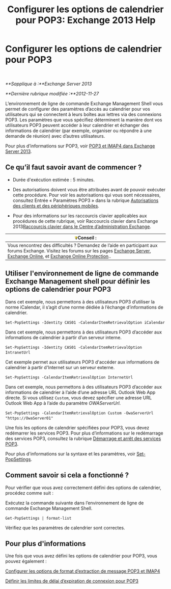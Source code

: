 ﻿---
title: 'Configurer les options de calendrier pour POP3: Exchange 2013 Help'
TOCTitle: Configurer les options de calendrier pour POP3
ms:assetid: ac3d60a0-8697-4c06-9e93-f8d2c4b157b6
ms:mtpsurl: https://technet.microsoft.com/fr-fr/library/Bb124133(v=EXCHG.150)
ms:contentKeyID: 50555473
ms.date: 04/24/2018
mtps_version: v=EXCHG.150
ms.translationtype: HT
---

# Configurer les options de calendrier pour POP3

 

_**Sapplique à :**Exchange Server 2013_

_**Dernière rubrique modifiée :**2012-11-27_

L’environnement de ligne de commande Exchange Management Shell vous permet de configurer des paramètres d’accès au calendrier pour vos utilisateurs qui se connectent à leurs boîtes aux lettres via des connexions POP3. Les paramètres que vous spécifiez déterminent la manière dont vos utilisateurs POP3 peuvent accéder à leur calendrier et échanger des informations de calendrier (par exemple, organiser ou répondre à une demande de réunion) avec d’autres utilisateurs.

Pour plus d’informations sur POP3, voir [POP3 et IMAP4 dans Exchange Server 2013](pop3-and-imap4-in-exchange-server-2013-exchange-2013-help.md).

## Ce qu’il faut savoir avant de commencer ?

  - Durée d'exécution estimée : 5 minutes.

  - Des autorisations doivent vous être attribuées avant de pouvoir exécuter cette procédure. Pour voir les autorisations qui vous sont nécessaires, consultez Entrée « Paramètres POP3 » dans la rubrique [Autorisations des clients et des périphériques mobiles](clients-and-mobile-devices-permissions-exchange-2013-help.md).

  - Pour des informations sur les raccourcis clavier applicables aux procédures de cette rubrique, voir Raccourcis clavier dans Exchange 2013[Raccourcis clavier dans le Centre d’administration Exchange](keyboard-shortcuts-in-the-exchange-admin-center-exchange-online-protection-help.md).

<table>
<thead>
<tr class="header">
<th><img src="images/Bb125224.tip(EXCHG.150).gif" title="Conseil" alt="Conseil" />Conseil :</th>
</tr>
</thead>
<tbody>
<tr class="odd">
<td>Vous rencontrez des difficultés ? Demandez de l’aide en participant aux forums Exchange. Visitez les forums sur les pages <a href="https://go.microsoft.com/fwlink/p/?linkid=60612">Exchange Server</a>, <a href="https://go.microsoft.com/fwlink/p/?linkid=267542">Exchange Online</a>, et <a href="https://go.microsoft.com/fwlink/p/?linkid=285351">Exchange Online Protection</a>..</td>
</tr>
</tbody>
</table>


## Utiliser l'environnement de ligne de commande Exchange Management shell pour définir les options de calendrier pour POP3

Dans cet exemple, nous permettons à des utilisateurs POP3 d’utiliser la norme iCalendar, il s’agit d’une norme dédiée à l’échange d’informations de calendrier.

    Set-PopSettings -Identity CAS01 -CalendarItemRetrievalOption iCalendar

Dans cet exemple, nous permettons à des utilisateurs POP3 d’accéder aux informations de calendrier à partir d’un serveur interne.

    Set-PopSettings -Identity CAS01 -CalendarItemRetrievalOption IntranetUrl 

Cet exemple permet aux utilisateurs POP3 d'accéder aux informations de calendrier à partir d'Internet sur un serveur externe.

    Set-PopSettings -CalendarItemRetrievalOption InternetUrl

Dans cet exemple, nous permettons à des utilisateurs POP3 d’accéder aux informations de calendrier à l’aide d’une adresse URL Outlook Web App directe. Si vous utilisez `Custom`, vous devez spécifier une adresse URL Outlook Web App à l’aide du paramètre *OWAServerUrl*.

    Set-PopSettings -CalendarItemRetrievalOption Custom -OwaServerUrl "https://OwaServer01"

Une fois les options de calendrier spécifiées pour POP3, vous devez redémarrer les services POP3. Pour plus d’informations sur le redémarrage des services POP3, consultez la rubrique [Démarrage et arrêt des services POP3](start-and-stop-the-pop3-services-exchange-2013-help.md).

Pour plus d'informations sur la syntaxe et les paramètres, voir [Set-PopSettings](https://technet.microsoft.com/fr-fr/library/aa997154\(v=exchg.150\)).

## Comment savoir si cela a fonctionné ?

Pour vérifier que vous avez correctement défini des options de calendrier, procédez comme suit :

Exécutez la commande suivante dans l’environnement de ligne de commande Exchange Management Shell.

    Get-PopSettings | format-list

Vérifiez que les paramètres de calendrier sont correctes.

## Pour plus d'informations

Une fois que vous avez défini les options de calendrier pour POP3, vous pouvez également :

[Configurer les options de format d’extraction de message POP3 et IMAP4](configure-pop3-and-imap4-message-retrieval-format-options-exchange-2013-help.md)

[Définir les limites de délai d’expiration de connexion pour POP3](set-connection-time-out-limits-for-pop3-exchange-2013-help.md)

